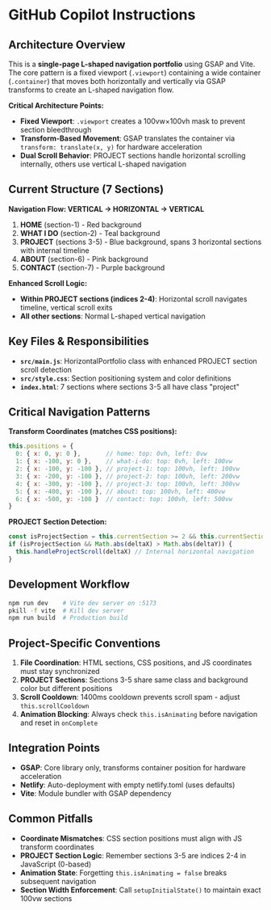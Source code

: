 # GitHub Copilot Instructions

## Architecture Overview

This is a **single-page L-shaped navigation portfolio** using GSAP and Vite. The core pattern is a fixed viewport (`.viewport`) containing a wide container (`.container`) that moves both horizontally and vertically via GSAP transforms to create an L-shaped navigation flow.

**Critical Architecture Points:**
- **Fixed Viewport**: `.viewport` creates a 100vw×100vh mask to prevent section bleedthrough
- **Transform-Based Movement**: GSAP translates the container via `transform: translate(x, y)` for hardware acceleration
- **Dual Scroll Behavior**: PROJECT sections handle horizontal scrolling internally, others use vertical L-shaped navigation

## Current Structure (7 Sections)

**Navigation Flow: VERTICAL → HORIZONTAL → VERTICAL**
1. **HOME** (section-1) - Red background
2. **WHAT I DO** (section-2) - Teal background  
3. **PROJECT** (sections 3-5) - Blue background, spans 3 horizontal sections with internal timeline
4. **ABOUT** (section-6) - Pink background
5. **CONTACT** (section-7) - Purple background

**Enhanced Scroll Logic:**
- **Within PROJECT sections (indices 2-4)**: Horizontal scroll navigates timeline, vertical scroll exits
- **All other sections**: Normal L-shaped vertical navigation

## Key Files & Responsibilities

- **`src/main.js`**: HorizontalPortfolio class with enhanced PROJECT section scroll detection
- **`src/style.css`**: Section positioning system and color definitions
- **`index.html`**: 7 sections where sections 3-5 all have class "project"

## Critical Navigation Patterns

**Transform Coordinates (matches CSS positions):**
```js
this.positions = {
  0: { x: 0, y: 0 },       // home: top: 0vh, left: 0vw
  1: { x: -100, y: 0 },    // what-i-do: top: 0vh, left: 100vw  
  2: { x: -100, y: -100 }, // project-1: top: 100vh, left: 100vw
  3: { x: -200, y: -100 }, // project-2: top: 100vh, left: 200vw
  4: { x: -300, y: -100 }, // project-3: top: 100vh, left: 300vw
  5: { x: -400, y: -100 }, // about: top: 100vh, left: 400vw
  6: { x: -500, y: -100 }  // contact: top: 100vh, left: 500vw
}
```

**PROJECT Section Detection:**
```js
const isProjectSection = this.currentSection >= 2 && this.currentSection <= 4
if (isProjectSection && Math.abs(deltaX) > Math.abs(deltaY)) {
  this.handleProjectScroll(deltaX) // Internal horizontal navigation
}
```

## Development Workflow

```bash
npm run dev    # Vite dev server on :5173
pkill -f vite  # Kill dev server
npm run build  # Production build
```

## Project-Specific Conventions

1. **File Coordination**: HTML sections, CSS positions, and JS coordinates must stay synchronized
2. **PROJECT Sections**: Sections 3-5 share same class and background color but different positions
3. **Scroll Cooldown**: 1400ms cooldown prevents scroll spam - adjust `this.scrollCooldown`
4. **Animation Blocking**: Always check `this.isAnimating` before navigation and reset in `onComplete`

## Integration Points

- **GSAP**: Core library only, transforms container position for hardware acceleration
- **Netlify**: Auto-deployment with empty netlify.toml (uses defaults)
- **Vite**: Module bundler with GSAP dependency

## Common Pitfalls

- **Coordinate Mismatches**: CSS section positions must align with JS transform coordinates
- **PROJECT Section Logic**: Remember sections 3-5 are indices 2-4 in JavaScript (0-based)
- **Animation State**: Forgetting `this.isAnimating = false` breaks subsequent navigation
- **Section Width Enforcement**: Call `setupInitialState()` to maintain exact 100vw sections
